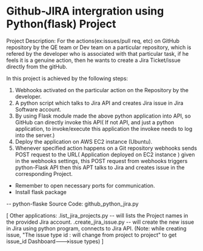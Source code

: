 # Github-JIRA intergration using Python(flask) Project

Project Description:
For the actions(ex:issues/pull req, etc) on GitHub repository by the QE team or Dev team on a particular repository, which is refered by the developer who is associated with that particular task, if he feels it is a genuine action, then he wants to create a Jira Ticket/issue directly from the gitHub.

In this project is achieved by the following steps:

1. Webhooks activated on the particular action on the Repository by the developer.
2. A python script which talks to Jira API and creates Jira issue in Jira Software account.
3. By using Flask module made the above python application into API, so GitHub can directly invoke this API( If not API, and just a python application, to invoke/execute this application the invokee needs to log into the server.)
4. Deploy the application on AWS EC2 instance (Ubuntu).
5. Whenever specified action happens on a Git repository webhooks sends POST request to the URL( Application deployed on EC2 instance ) given in the webhooks settings, this POST request from webhooks triggers python-Flask API then this APT talks to Jira and creates issue in the corresponding Project.

 - Remember to open necessary ports for communication.
 - Install flask package

-- python-flaske Source Code: github_python_jira.py 

[
Other applications:
.list_jira_projects.py -- will lists the Project names in the provided Jira account.
.create_jira_issue.py -- will create the new issue in Jira using python program, connects to Jira API. 
(Note: while creating issue, "The issue type id : will change from project to project"
    to get issue_id Dashboard--->issue types)
]
 
